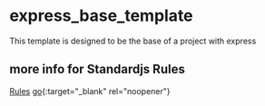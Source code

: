 # express_base_template
This template is designed to be the base of a project with express



## more info for Standardjs Rules

[Rules](https://standardjs.com/rules.html)
[go](http://stackoverflow.com){:target="_blank" rel="noopener"}
